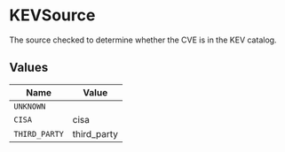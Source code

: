 # KEVSource

The source checked to determine whether the CVE is in the KEV catalog.


## Values

| Name          | Value         |
| ------------- | ------------- |
| `UNKNOWN`     |               |
| `CISA`        | cisa          |
| `THIRD_PARTY` | third_party   |
